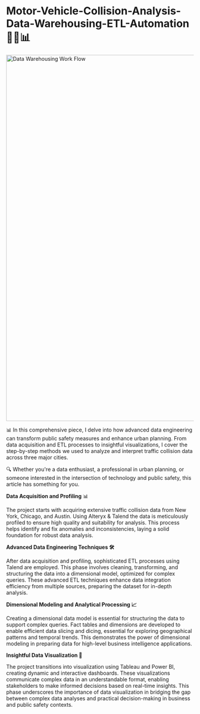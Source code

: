 # Motor-Vehicle-Collision-Analysis-Data-Warehousing-ETL-Automation 🚗💥📊

<img width="983" alt="Data Warehousing Work Flow" src="https://github.com/user-attachments/assets/ed527fb9-32dd-4416-81d2-893059c77181">

📊 In this comprehensive piece, I delve into how advanced data engineering can transform public safety measures and enhance urban planning. From data acquisition and ETL processes to insightful visualizations, I cover the step-by-step methods we used to analyze and interpret traffic collision data across three major cities.

🔍 Whether you're a data enthusiast, a professional in urban planning, or someone interested in the intersection of technology and public safety, this article has something for you.

**Data Acquisition and Profiling** 📊 

The project starts with acquiring extensive traffic collision data from New York, Chicago, and Austin. 
Using Alteryx & Talend the data is meticulously profiled to ensure high quality and suitability for analysis. This process helps identify and fix anomalies and inconsistencies, laying a solid foundation for robust data analysis.

**Advanced Data Engineering Techniques 🛠️**

After data acquisition and profiling, sophisticated ETL processes using Talend are employed. This phase involves cleaning, transforming, and structuring the data into a dimensional model, optimized for complex queries. These advanced ETL techniques enhance data integration efficiency from multiple sources, preparing the dataset for in-depth analysis.

**Dimensional Modeling and Analytical Processing 📈**

Creating a dimensional data model is essential for structuring the data to support complex queries. Fact tables and dimensions are developed to enable efficient data slicing and dicing, essential for exploring geographical patterns and temporal trends. This demonstrates the power of dimensional modeling in preparing data for high-level business intelligence applications.
 
**Insightful Data Visualization 🎨**

The project transitions into visualization using Tableau and Power BI, creating dynamic and interactive dashboards. These visualizations communicate complex data in an understandable format, enabling stakeholders to make informed decisions based on real-time insights. This phase underscores the importance of data visualization in bridging the gap between complex data analyses and practical decision-making in business and public safety contexts.

